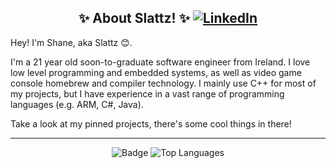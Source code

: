 
<h2 align="center">
  ✨ About Slattz! ✨
    <a href="https://www.linkedin.com/in/shane-slattery/">
    <img src="https://img.shields.io/badge/-Shane_Slattery-0072b1?style=flat&logo=Linkedin&logoColor=white&link=https://linkedin.com/in/shane-slattery/" alt="LinkedIn" />
  </a>
</h2>

<p>
Hey! I'm Shane, aka Slattz 😊. 

I'm a 21 year old soon-to-graduate software engineer from Ireland. I love low level programming and embedded systems, as well as video game console homebrew and compiler technology. I mainly use C++ for most of my projects, but I have experience in a vast range of programming languages (e.g. ARM, C#, Java). 

Take a look at my pinned projects, there's some cool things in there!
</p>

-------

<p align="center">
  <img src="https://github-readme-stats-slattz.vercel.app/api?username=Slattz&show_icons=true&include_all_commits=true&count_private=true&theme=dark" alt="Badge" />
  <img src="https://github-readme-stats-slattz.vercel.app/api/top-langs/?username=Slattz&layout=compact&theme=dark" alt="Top Languages" />
</p>
